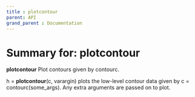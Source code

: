 ```yaml
---
title : plotcontour
parent: API
grand_parent : Documentation
---
```

# Summary for: **plotcontour**

**plotcontour** Plot contours given by contourc.

h = **plotcontour**(c, varargin) plots the low-level contour data given by
c = contourc(some_args). Any extra arguments are passed on to plot.

